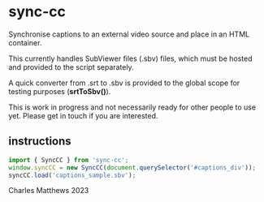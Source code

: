 # sync-cc
Synchronise captions to an external video source and place in an HTML container.

This currently handles SubViewer files (.sbv) files, which must be hosted and provided to the script separately.

A quick converter from .srt to .sbv is provided to the global scope for testing purposes (**srtToSbv()**).

This is work in progress and not necessarily ready for other people to use yet. Please get in touch if you are interested.

## instructions
```javascript
import { SyncCC } from 'sync-cc';
window.syncCC = new SyncCC(document.querySelector('#captions_div'));
syncCC.load('captions_sample.sbv');
```

Charles Matthews 2023